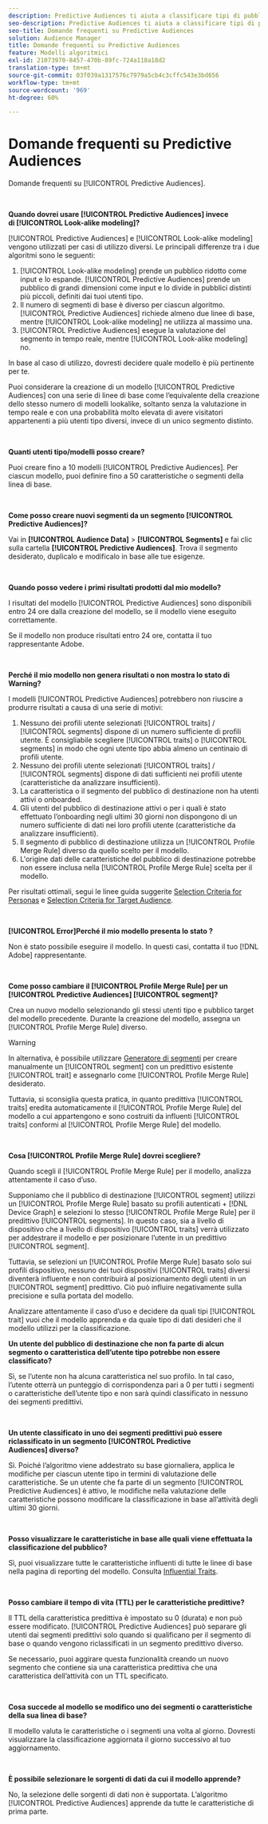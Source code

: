 ```yaml
---
description: Predictive Audiences ti aiuta a classificare tipi di pubblico sconosciuti in utenti tipo distinti in tempo reale utilizzando la scienza dei dati.
seo-description: Predictive Audiences ti aiuta a classificare tipi di pubblico sconosciuti in utenti tipo distinti in tempo reale utilizzando la scienza dei dati.
seo-title: Domande frequenti su Predictive Audiences
solution: Audience Manager
title: Domande frequenti su Predictive Audiences
feature: Modelli algoritmici
exl-id: 21073970-8457-470b-89fc-724a118a18d2
translation-type: tm+mt
source-git-commit: 03f039a1317576c7979a5cb4c3cffc543e3bd656
workflow-type: tm+mt
source-wordcount: '969'
ht-degree: 60%

---
```


# Domande frequenti su Predictive Audiences

Domande frequenti su [!UICONTROL Predictive Audiences].

 

**Quando dovrei usare [!UICONTROL Predictive Audiences] invece di [!UICONTROL Look-alike modeling]?**

[!UICONTROL Predictive Audiences] e [!UICONTROL Look-alike modeling] vengono utilizzati per casi di utilizzo diversi. Le principali differenze tra i due algoritmi sono le seguenti:

1. [!UICONTROL Look-alike modeling] prende un pubblico ridotto come input e lo espande. [!UICONTROL Predictive Audiences] prende un pubblico di grandi dimensioni come input e lo divide in pubblici distinti più piccoli, definiti dai tuoi utenti tipo.
1. Il numero di segmenti di base è diverso per ciascun algoritmo. [!UICONTROL Predictive Audiences] richiede almeno due linee di base, mentre [!UICONTROL Look-alike modeling] ne utilizza al massimo una.
1. [!UICONTROL Predictive Audiences] esegue la valutazione del segmento in tempo reale, mentre [!UICONTROL Look-alike modeling] no.

In base al caso di utilizzo, dovresti decidere quale modello è più pertinente per te.

Puoi considerare la creazione di un modello [!UICONTROL Predictive Audiences] con una serie di linee di base come l’equivalente della creazione dello stesso numero di modelli lookalike, soltanto senza la valutazione in tempo reale e con una probabilità molto elevata di avere visitatori appartenenti a più utenti tipo diversi, invece di un unico segmento distinto.

 

**Quanti utenti tipo/modelli posso creare?**

Puoi creare fino a 10 modelli [!UICONTROL Predictive Audiences]. Per ciascun modello, puoi definire fino a 50 caratteristiche o segmenti della linea di base.

 

**Come posso creare nuovi segmenti da un segmento [!UICONTROL Predictive Audiences]?**

Vai in **[!UICONTROL Audience Data]** > **[!UICONTROL Segments]** e fai clic sulla cartella **[!UICONTROL Predictive Audiences]**. Trova il segmento desiderato, duplicalo e modificalo in base alle tue esigenze.

 

**Quando posso vedere i primi risultati prodotti dal mio modello?**

I risultati del modello [!UICONTROL Predictive Audiences] sono disponibili entro 24 ore dalla creazione del modello, se il modello viene eseguito correttamente.

Se il modello non produce risultati entro 24 ore, contatta il tuo rappresentante Adobe.

 

**Perché il mio modello non genera risultati o non mostra lo stato di Warning?**

I modelli [!UICONTROL Predictive Audiences] potrebbero non riuscire a produrre risultati a causa di una serie di motivi:

1. Nessuno dei profili utente selezionati [!UICONTROL traits] / [!UICONTROL segments] dispone di un numero sufficiente di profili utente. È consigliabile scegliere [!UICONTROL traits] o [!UICONTROL segments] in modo che ogni utente tipo abbia almeno un centinaio di profili utente.
1. Nessuno dei profili utente selezionati [!UICONTROL traits] / [!UICONTROL segments] dispone di dati sufficienti nei profili utente (caratteristiche da analizzare insufficienti).
1. La caratteristica o il segmento del pubblico di destinazione non ha utenti attivi o onboarded.
1. Gli utenti del pubblico di destinazione attivi o per i quali è stato effettuato l’onboarding negli ultimi 30 giorni non dispongono di un numero sufficiente di dati nei loro profili utente (caratteristiche da analizzare insufficienti).
1. Il segmento di pubblico di destinazione utilizza un [!UICONTROL Profile Merge Rule] diverso da quello scelto per il modello.
1. L&#39;origine dati delle caratteristiche del pubblico di destinazione potrebbe non essere inclusa nella [!UICONTROL Profile Merge Rule] scelta per il modello.

Per risultati ottimali, segui le linee guida suggerite [Selection Criteria for Personas](../features/algorithmic-models/predictive-audiences.md#selection-personas) e [Selection Criteria for Target Audience](../features/algorithmic-models/predictive-audiences.md#selection-audience).

 

**[!UICONTROL Error]Perché il mio modello presenta lo stato ?**

Non è stato possibile eseguire il modello. In questi casi, contatta il tuo [!DNL Adobe] rappresentante.

 

**Come posso cambiare il  [!UICONTROL Profile Merge Rule] per un  [!UICONTROL Predictive Audiences] [!UICONTROL segment]?**

Crea un nuovo modello selezionando gli stessi utenti tipo e pubblico target del modello precedente. Durante la creazione del modello, assegna un [!UICONTROL Profile Merge Rule] diverso.

>[!WARNING]
> In alternativa, è possibile utilizzare [Generatore di segmenti](../features/segments/segment-builder.md) per creare manualmente un [!UICONTROL segment] con un predittivo esistente [!UICONTROL trait] e assegnarlo come [!UICONTROL Profile Merge Rule] desiderato.
> 
> Tuttavia, si sconsiglia questa pratica, in quanto predittiva [!UICONTROL traits] eredita automaticamente il [!UICONTROL Profile Merge Rule] del modello a cui appartengono e sono costruiti da influenti [!UICONTROL traits] conformi al [!UICONTROL Profile Merge Rule] del modello.

 

**Cosa  [!UICONTROL Profile Merge Rule] dovrei scegliere?**

Quando scegli il [!UICONTROL Profile Merge Rule] per il modello, analizza attentamente il caso d’uso.

Supponiamo che il pubblico di destinazione [!UICONTROL segment] utilizzi un [!UICONTROL Profile Merge Rule] basato su profili autenticati + [!DNL Device Graph] e selezioni lo stesso [!UICONTROL Profile Merge Rule] per il predittivo [!UICONTROL segments]. In questo caso, sia a livello di dispositivo che a livello di dispositivo [!UICONTROL traits] verrà utilizzato per addestrare il modello e per posizionare l’utente in un predittivo [!UICONTROL segment].

Tuttavia, se selezioni un [!UICONTROL Profile Merge Rule] basato solo sui profili dispositivo, nessuno dei tuoi dispositivi [!UICONTROL traits] diversi diventerà influente e non contribuirà al posizionamento degli utenti in un [!UICONTROL segment] predittivo. Ciò può influire negativamente sulla precisione e sulla portata del modello.

Analizzare attentamente il caso d’uso e decidere da quali tipi [!UICONTROL trait] vuoi che il modello apprenda e da quale tipo di dati desideri che il modello utilizzi per la classificazione.

**Un utente del pubblico di destinazione che non fa parte di alcun segmento o caratteristica dell’utente tipo potrebbe non essere classificato?**

Sì, se l’utente non ha alcuna caratteristica nel suo profilo. In tal caso, l’utente otterrà un punteggio di corrispondenza pari a 0 per tutti i segmenti o caratteristiche dell’utente tipo e non sarà quindi classificato in nessuno dei segmenti predittivi.

 

**Un utente classificato in uno dei segmenti predittivi può essere riclassificato in un segmento [!UICONTROL Predictive Audiences] diverso?**

Sì. Poiché l’algoritmo viene addestrato su base giornaliera, applica le modifiche per ciascun utente tipo in termini di valutazione delle caratteristiche. Se un utente che fa parte di un segmento [!UICONTROL Predictive Audiences] è attivo, le modifiche nella valutazione delle caratteristiche possono modificare la classificazione in base all’attività degli ultimi 30 giorni.

 

**Posso visualizzare le caratteristiche in base alle quali viene effettuata la classificazione del pubblico?**

Sì, puoi visualizzare tutte le caratteristiche influenti di tutte le linee di base nella pagina di reporting del modello. Consulta [Influential Traits](../features/algorithmic-models/predictive-audiences-reporting.md#influential-traits).

 

**Posso cambiare il tempo di vita (TTL) per le caratteristiche predittive?**

Il TTL della caratteristica predittiva è impostato su 0 (durata) e non può essere modificato. [!UICONTROL Predictive Audiences] può separare gli utenti dai segmenti predittivi solo quando si qualificano per il segmento di base o quando vengono riclassificati in un segmento predittivo diverso.

Se necessario, puoi aggirare questa funzionalità creando un nuovo segmento che contiene sia una caratteristica predittiva che una caratteristica dell’attività con un TTL specificato.

 


**Cosa succede al modello se modifico uno dei segmenti o caratteristiche della sua linea di base?**

Il modello valuta le caratteristiche o i segmenti una volta al giorno. Dovresti visualizzare la classificazione aggiornata il giorno successivo al tuo aggiornamento.

 

**È possibile selezionare le sorgenti di dati da cui il modello apprende?**

No, la selezione delle sorgenti di dati non è supportata. L’algoritmo [!UICONTROL Predictive Audiences] apprende da tutte le caratteristiche di prima parte.
